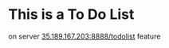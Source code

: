 # This is a To Do List
  on server <a href="https://trusaidlin.tk/">35.189.167.203:8888/todolist<a/>
  feature
